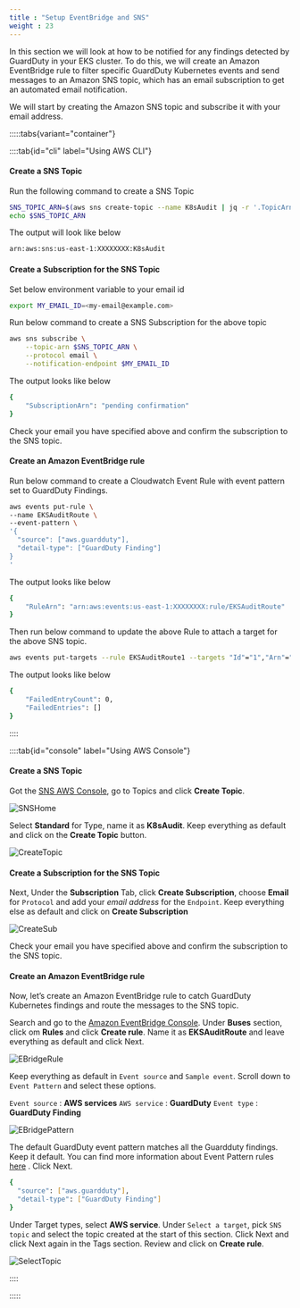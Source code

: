 ```yaml
---
title : "Setup EventBridge and SNS"
weight : 23
---
```


In this section we will look at how to be notified for any findings detected by GuardDuty in your EKS cluster. To do this, we will create an Amazon EventBridge rule to filter specific GuardDuty Kubernetes events and send messages to an Amazon SNS topic, which has an email subscription to get an automated email notification.

We will start by creating the Amazon SNS topic and subscribe it with your email address.


:::::tabs{variant="container"}

::::tab{id="cli" label="Using AWS CLI"}

#### Create a SNS Topic

Run the following command to create a SNS Topic

```bash
SNS_TOPIC_ARN=$(aws sns create-topic --name K8sAudit | jq -r '.TopicArn')
echo $SNS_TOPIC_ARN
```
The output will look like below

```bash
arn:aws:sns:us-east-1:XXXXXXXX:K8sAudit
```

#### Create a Subscription for the SNS Topic

Set below environment variable to your email id

```bash
export MY_EMAIL_ID=<my-email@example.com>
```

Run below command to create a SNS Subscription for the above topic

```bash
aws sns subscribe \
    --topic-arn $SNS_TOPIC_ARN \
    --protocol email \
    --notification-endpoint $MY_EMAIL_ID
```
The output looks like below

```bash
{
    "SubscriptionArn": "pending confirmation"
}
```

Check your email you have specified above and confirm the subscription to the SNS topic.

#### Create an Amazon EventBridge rule

Run below command to create a Cloudwatch Event Rule with event pattern set to GuardDuty Findings.

```bash
aws events put-rule \
--name EKSAuditRoute \
--event-pattern \
'{
  "source": ["aws.guardduty"],
  "detail-type": ["GuardDuty Finding"]
}
'
```
The output looks like below
```bash
{
    "RuleArn": "arn:aws:events:us-east-1:XXXXXXXX:rule/EKSAuditRoute"
}
```

Then run below command to update the above Rule to attach a target for the above SNS topic.

```bash
aws events put-targets --rule EKSAuditRoute1 --targets "Id"="1","Arn"="$SNS_TOPIC_ARN"
```

The output looks like below

```bash
{
    "FailedEntryCount": 0,
    "FailedEntries": []
}
```

::::

::::tab{id="console" label="Using AWS Console"}

#### Create a SNS Topic

Got the [SNS AWS Console](console.aws.amazon.com/sns/v3), go to Topics and click **Create Topic**.

![SNSHome](/static/images/detective-controls/SNSHome.png)

Select **Standard** for Type, name it as **K8sAudit**. Keep everything as default and click on the **Create Topic** button.

![CreateTopic](/static/images/detective-controls/CreateTopic.png)

#### Create a Subscription for the SNS Topic

Next, Under the **Subscription** Tab, click **Create Subscription**, choose **Email** for `Protocol` and add your *email address* for the `Endpoint`. Keep everything else as default and click on **Create Subscription**

![CreateSub](/static/images/detective-controls/CreateSub.png)

Check your email you have specified above and confirm the subscription to the SNS topic.

#### Create an Amazon EventBridge rule

Now, let’s create an Amazon EventBridge rule to catch GuardDuty Kubernetes findings and route the messages to the SNS topic.

Search and go to the [Amazon EventBridge Console](console.aws.amazon.com/events). Under **Buses** section, click om **Rules** and click **Create rule**. Name it as **EKSAuditRoute** and leave everything as default and click Next.

![EBridgeRule](/static/images/detective-controls/EBridgeRule.png)

Keep everything as default in `Event source` and `Sample event`. Scroll down to `Event Pattern` and select these options.

`Event source` : **AWS services**
`AWS service` : **GuardDuty**
`Event type` : **GuardDuty Finding**


![EBridgePattern](/static/images/detective-controls/EBridgePattern.png)


The default GuardDuty event pattern matches all the Guardduty findings. Keep it default. You can find more information about Event Pattern rules [here](https://docs.aws.amazon.com/eventbridge/latest/userguide/eb-event-patterns.html)
. Click Next.


```bash
{
  "source": ["aws.guardduty"],
  "detail-type": ["GuardDuty Finding"]
}
```

Under Target types, select **AWS service**. Under `Select a target`, pick `SNS topic` and select the topic created at the start of this section. Click Next and click Next again in the Tags section. Review and click on **Create rule**.

![SelectTopic](/static/images/detective-controls/SelectTopic.png)


::::

:::::





